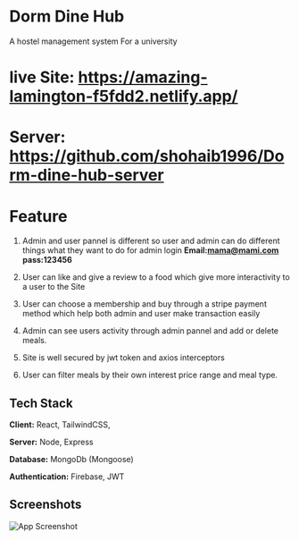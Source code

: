 
# Dorm Dine Hub

A hostel management system For a university

# live Site: https://amazing-lamington-f5fdd2.netlify.app/

# Server: https://github.com/shohaib1996/Dorm-dine-hub-server

# Feature

1. Admin and user pannel is different so user and admin can do different things what they want to do for admin login **Email:mama@mami.com** **pass:123456** 

2. User can like and give a review to a food which give more interactivity to a user to the Site

3. User can choose a membership and buy through a stripe payment method which help both admin and user make transaction easily

4. Admin can see users activity through admin pannel and add or delete meals. 

5. Site is well secured by jwt token and axios interceptors

6. User can filter meals by their own interest price range and meal type.


## Tech Stack

**Client:** React, TailwindCSS, 

**Server:** Node, Express

**Database:** MongoDb (Mongoose) 

**Authentication:** Firebase, JWT 

## Screenshots

![App Screenshot](https://i.imgur.com/ZYZKJ3H.png)
